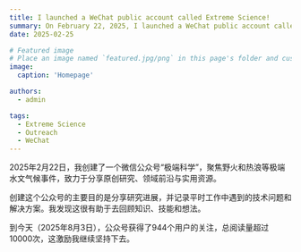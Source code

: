 ```yaml
---
title: I launched a WeChat public account called Extreme Science!
summary: On February 22, 2025, I launched a WeChat public account called Extreme Science!
date: 2025-02-25

# Featured image
# Place an image named `featured.jpg/png` in this page's folder and customize its options here.
image:
  caption: 'Homepage'

authors:
  - admin

tags:
  - Extreme Science
  - Outreach
  - WeChat
---
```


2025年2月22日，我创建了一个微信公众号“极端科学”，聚焦野火和热浪等极端水文气候事件，致力于分享原创研究、领域前沿与实用资源。

创建这个公众号的主要目的是分享研究进展，并记录平时工作中遇到的技术问题和解决方案。我发现这很有助于去回顾知识、技能和想法。

到今天（2025年8月3日），公众号获得了944个用户的关注，总阅读量超过10000次，这激励我继续坚持下去。
